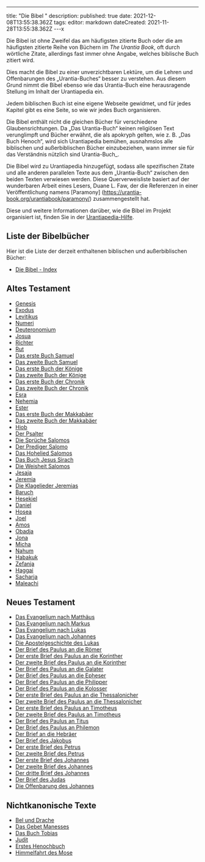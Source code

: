 ---
title: "Die Bibel "
description: 
published: true
date: 2021-12-08T13:55:38.362Z
tags: 
editor: markdown
dateCreated: 2021-11-28T13:55:38.362Z
---x

Die Bibel ist ohne Zweifel das am häufigsten zitierte Buch oder die am häufigsten zitierte Reihe von Büchern im _The Urantia Book_, oft durch wörtliche Zitate, allerdings fast immer ohne Angabe, welches biblische Buch zitiert wird. 

Dies macht die Bibel zu einer unverzichtbaren Lektüre, um die Lehren und Offenbarungen des „Urantia-Buches“ besser zu verstehen. Aus diesem Grund nimmt die Bibel ebenso wie das Urantia-Buch eine herausragende Stellung im Inhalt der Urantiapedia ein. 

Jedem biblischen Buch ist eine eigene Webseite gewidmet, und für jedes Kapitel gibt es eine Seite, so wie wir jedes Buch organisieren. 

Die Bibel enthält nicht die gleichen Bücher für verschiedene Glaubensrichtungen. Da „Das Urantia-Buch“ keinen religiösen Text verunglimpft und Bücher erwähnt, die als apokryph gelten, wie z. B. „Das Buch Henoch“, wird sich Urantiapedia bemühen, ausnahmslos alle biblischen und außerbiblischen Bücher einzubeziehen, wann immer sie für das Verständnis nützlich sind Urantia-Buch_. 

Die Bibel wird zu Urantiapedia hinzugefügt, sodass alle spezifischen Zitate und alle anderen parallelen Texte aus dem „Urantia-Buch“ zwischen den beiden Texten verwiesen werden. Diese Querverweisliste basiert auf der wunderbaren Arbeit eines Lesers, Duane L. Faw, der die Referenzen in einer Veröffentlichung namens [Paramony] (https://urantia-book.org/urantiabook/paramony/) zusammengestellt hat. 

Diese und weitere Informationen darüber, wie die Bibel im Projekt organisiert ist, finden Sie in der [Urantiapedia-Hilfe](/en/help/content). 

## Liste der Bibelbücher 

Hier ist die Liste der derzeit enthaltenen biblischen und außerbiblischen Bücher: 

- [Die Bibel - Index](/de/index/bible) 


## Altes Testament 

- [Genesis](/de/Bible/Genesis)
- [Exodus](/de/Bible/Exodus)
- [Levitikus](/de/Bible/Leviticus)
- [Numeri](/de/Bible/Numbers)
- [Deuteronomium](/de/Bible/Deuteronomy)
- [Josua](/de/Bible/Joshua)
- [Richter](/de/Bible/Judges)
- [Rut](/de/Bible/Ruth)
- [Das erste Buch Samuel](/de/Bible/1_Samuel)
- [Das zweite Buch Samuel](/de/Bible/2_Samuel)
- [Das erste Buch der Könige](/de/Bible/1_Kings)
- [Das zweite Buch der Könige](/de/Bible/2_Kings)
- [Das erste Buch der Chronik](/de/Bible/1_Chronicles)
- [Das zweite Buch der Chronik](/de/Bible/2_Chronicles)
- [Esra](/de/Bible/Ezra)
- [Nehemia](/de/Bible/Nehemiah)
- [Ester](/de/Bible/Esther)
- [Das erste Buch der Makkabäer](/de/Bible/1_Maccabees)
- [Das zweite Buch der Makkabäer](/de/Bible/2_Maccabees)
- [Hiob](/de/Bible/Job)
- [Der Psalter](/de/Bible/Psalms)
- [Die Sprüche Salomos](/de/Bible/Proverbs)
- [Der Prediger Salomo](/de/Bible/Ecclesiastes)
- [Das Hohelied Salomos](/de/Bible/Song_of_Solomon)
- [Das Buch Jesus Sirach](/de/Bible/Sirach)
- [Die Weisheit Salomos](/de/Bible/Wisdom_of_Solomon)
- [Jesaja](/de/Bible/Isaiah)
- [Jeremia](/de/Bible/Jeremiah)
- [Die Klagelieder Jeremias](/de/Bible/Lamentations)
- [Baruch](/de/Bible/Baruch)
- [Hesekiel](/de/Bible/Ezekiel)
- [Daniel](/de/Bible/Daniel)
- [Hosea](/de/Bible/Hosea)
- [Joel](/de/Bible/Joel)
- [Amos](/de/Bible/Amos)
- [Obadja](/de/Bible/Obadiah)
- [Jona](/de/Bible/Jonah)
- [Micha](/de/Bible/Micah)
- [Nahum](/de/Bible/Nahum)
- [Habakuk](/de/Bible/Habakkuk)
- [Zefanja](/de/Bible/Zephaniah)
- [Haggai](/de/Bible/Haggai)
- [Sacharja](/de/Bible/Zechariah)
- [Maleachi](/de/Bible/Malachi)

## Neues Testament 

- [Das Evangelium nach Matthäus](/de/Bible/Matthew)
- [Das Evangelium nach Markus](/de/Bible/Mark)
- [Das Evangelium nach Lukas](/de/Bible/Luke)
- [Das Evangelium nach Johannes](/de/Bible/John)
- [Die Apostelgeschichte des Lukas](/de/Bible/Acts_of_the_Apostles)
- [Der Brief des Paulus an die Römer](/de/Bible/Romans)
- [Der erste Brief des Paulus an die Korinther](/de/Bible/1_Corinthians)
- [Der zweite Brief des Paulus an die Korinther](/de/Bible/2_Corinthians)
- [Der Brief des Paulus an die Galater](/de/Bible/Galatians)
- [Der Brief des Paulus an die Epheser](/de/Bible/Ephesians)
- [Der Brief des Paulus an die Philipper](/de/Bible/Philippians)
- [Der Brief des Paulus an die Kolosser](/de/Bible/Colossians)
- [Der erste Brief des Paulus an die Thessalonicher](/de/Bible/1_Thessalonians)
- [Der zweite Brief des Paulus an die Thessalonicher](/de/Bible/2_Thessalonians)
- [Der erste Brief des Paulus an Timotheus](/de/Bible/1_Timothy)
- [Der zweite Brief des Paulus an Timotheus](/de/Bible/2_Timothy)
- [Der Brief des Paulus an Titus](/de/Bible/Titus)
- [Der Brief des Paulus an Philemon](/de/Bible/Philemon)
- [Der Brief an die Hebräer](/de/Bible/Hebrews)
- [Der Brief des Jakobus](/de/Bible/James)
- [Der erste Brief des Petrus](/de/Bible/1_Peter)
- [Der zweite Brief des Petrus](/de/Bible/2_Peter)
- [Der erste Brief des Johannes](/de/Bible/1_John)
- [Der zweite Brief des Johannes](/de/Bible/2_John)
- [Der dritte Brief des Johannes](/de/Bible/3_John)
- [Der Brief des Judas](/de/Bible/Jude)
- [Die Offenbarung des Johannes](/de/Bible/Revelation)

## Nichtkanonische Texte 

- [Bel und Drache](/de/Bible/Bel_and_the_Dragon)
- [Das Gebet Manesses](/de/Bible/Prayer_of_Manesseh)
- [Das Buch Tobias](/de/Bible/Tobit)
- [Judit](/de/Bible/Judith)
- [Erstes Henochbuch](/de/Bible/Enoch)
- [Himmelfahrt des Mose](/de/Bible/Assumption_of_Moses)